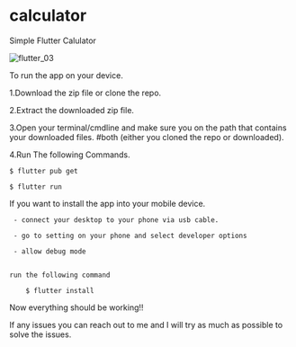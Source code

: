 # calculator

Simple Flutter Calulator

![flutter_03](https://user-images.githubusercontent.com/91873720/206386751-054c1fb7-ec59-4d08-8c9c-9e9219b02e4e.png)

To run the app on your device.

  1.Download the zip file or clone the repo.
  
  2.Extract the downloaded zip file.
  
  3.Open your terminal/cmdline and make sure you on the path that contains your downloaded files. #both (either you cloned the repo or downloaded).
  
  4.Run The following Commands.
  
  
    $ flutter pub get
    
    $ flutter run
    
    
 If you want to install the app into your mobile device.
 
     - connect your desktop to your phone via usb cable.
     
     - go to setting on your phone and select developer options
     
     - allow debug mode
     
     
    run the following command
    
        $ flutter install
        
        
        
  Now everything should be working!!
 
 If any issues you can reach out to me and I will try as much as possible to solve the issues.
  
